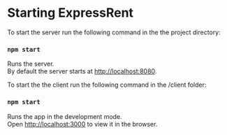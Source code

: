 # Starting ExpressRent

To start the server run the following command in the the project directory:

### `npm start`

Runs the server.\
By default the server starts at [http://localhost:8080](http://localhost:8080).


To start the the client run the following command in the /client folder:

### `npm start`

Runs the app in the development mode.\
Open [http://localhost:3000](http://localhost:3000) to view it in the browser.
